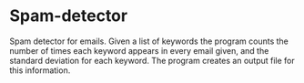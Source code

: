 # Spam-detector
Spam detector for emails. Given a list of keywords the program counts the number of
times each keyword appears in every email given, and the standard deviation for each 
keyword. The program creates an output file for this information.
